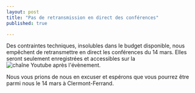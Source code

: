 ```yaml
---
layout: post
title: "Pas de retransmission en direct des conférences"
published: true

---
```


Des contraintes techniques, insolubles dans le budget disponible, nous empêchent de retransmettre en direct les conférences du 14 mars. Elles seront seulement 
enregistrées et accessibles sur la ![chaîne Youtube après l'évènement](https://www.youtube.com/@qgisfr8230).

Nous vous prions de nous en excuser et espérons que vous pourrez être parmi nous le 14 mars à Clermont-Ferrand.
